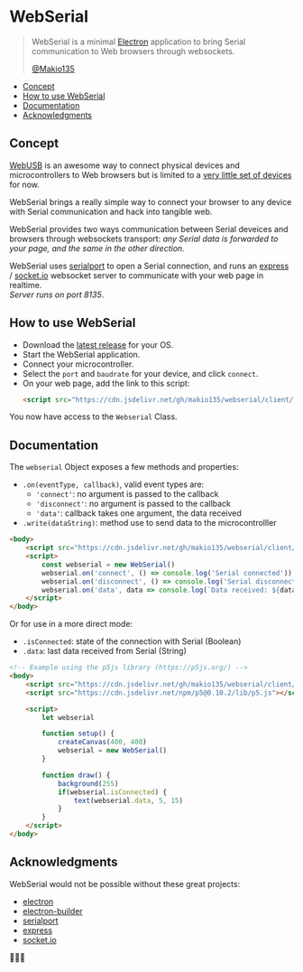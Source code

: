 # WebSerial

> WebSerial is a minimal [Electron](https://electronjs.org/) application to bring Serial communication to Web browsers through websockets.  
> 
> [@Makio135](https://twitter.com/makio135)

- [Concept](#concept)
- [How to use WebSerial](#how-to-use-webserial)
- [Documentation](#documentation)
- [Acknowledgments](#acknowledgments)

## Concept
[WebUSB](https://wicg.github.io/webusb/) is an awesome way to connect physical devices and microcontrollers to Web browsers but is limited to a [very little set of devices](https://github.com/webusb/arduino#compatible-hardware) for now.  

WebSerial brings a really simple way to connect your browser to any device with Serial communication and hack into tangible web.

WebSerial provides two ways communication between Serial deveices and browsers through websockets transport: *any Serial data is forwarded to your page, and the same in the other direction*.

WebSerial uses [serialport](https://serialport.io/) to open a Serial connection, and runs an [express](https://expressjs.com/) / [socket.io](https://socket.io/) websocket server to communicate with your web page in realtime.  
*Server runs on port 8135*.

## How to use WebSerial
- Download the [latest release](https://github.com/makio135/webserial/releases) for your OS.  
- Start the WebSerial application.  
- Connect your microcontroller.  
- Select the `port` and `baudrate` for your device, and click `connect`.  
- On your web page, add the link to this script:
    ```html
    <script src="https://cdn.jsdelivr.net/gh/makio135/webserial/client/webserial.js"></script>
    ```
You now have access to the `Webserial` Class.

## Documentation
The `webserial` Object exposes a few methods and properties:
- `.on(eventType, callback)`, valid event types are:
    - `'connect'`: no argument is passed to the callback
    - `'disconnect'`: no argument is passed to the callback
    - `'data'`: callback takes one argument, the data received
- `.write(dataString)`: method use to send data to the microcontrolller

```html
<body>
    <script src="https://cdn.jsdelivr.net/gh/makio135/webserial/client/webserial.js"></script>
    <script>
        const webserial = new WebSerial()
        webserial.on('connect', () => console.log('Serial connected'))
        webserial.on('disconnect', () => console.log('Serial disconnected'))
        webserial.on('data', data => console.log(`Data received: ${data}`))
    </script>
</body>
```

Or for use in a more direct mode:
- `.isConnected`: state of the connection with Serial (Boolean)
- `.data`: last data received from Serial (String)

```html
<!-- Example using the p5js library (https://p5js.org/) -->
<body>
    <script src="https://cdn.jsdelivr.net/gh/makio135/webserial/client/webserial.js"></script>
    <script src="https://cdn.jsdelivr.net/npm/p5@0.10.2/lib/p5.js"></script>

    <script>
        let webserial

        function setup() {
            createCanvas(400, 400)
            webserial = new WebSerial()
        }

        function draw() {
            background(255)
            if(webserial.isConnected) {
                text(webserial.data, 5, 15)
            }
        }
    </script>
</body>
```

## Acknowledgments
WebSerial would not be possible without these great projects: 
- [electron](https://electronjs.org/)
- [electron-builder](https://www.electron.build/)
- [serialport](https://serialport.io/)
- [express](https://expressjs.com/)
- [socket.io](https://socket.io/)  

🙏🙏🙏
